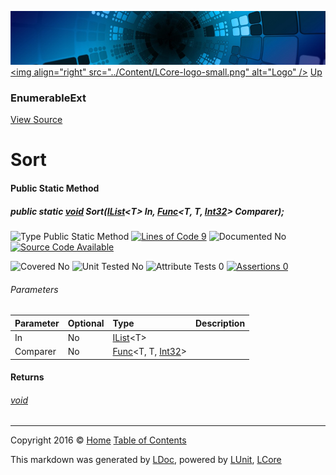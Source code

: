 ![](../Content/LCore-banner-small.png "")
[&lt;img align=&quot;right&quot; src=&quot;../Content/LCore-logo-small.png&quot; alt=&quot;Logo&quot; /&gt;](../../README.md)
[Up](EnumerableExt.md)

### EnumerableExt
[View Source](../Extensions/Reference%20Types/EnumerableExt.cs)

# Sort

#### Public Static Method

##### public static <a href="https://msdn.microsoft.com/en-us/library/system.void.aspx" alt="">void</a> Sort(<a href="https://www.google.com/#q=C%23+System.Collections.Generic.IList&lt;T&gt;" alt="Search for 'System.Collections.Generic.IList&lt;T&gt;'" target="_blank">IList</a>&lt;T&gt; In, <a href="https://msdn.microsoft.com/en-us/library/bb534647.aspx" alt="" target="_blank">Func</a>&lt;T, T, <a href="https://msdn.microsoft.com/en-us/library/system.int32.aspx" alt="">Int32</a>&gt; Comparer);

![Type Public Static Method](http://b.repl.ca/v1/Type-Public%20Static%20Method-Blue.png "") [![Lines of Code 9](http://b.repl.ca/v1/Lines%20of%20Code-9-blue.png "")](../Extensions/Reference%20Types/EnumerableExt.cs#L2995)    ![Documented No](http://b.repl.ca/v1/Documented-No-red.png "") [![Source Code Available](http://b.repl.ca/v1/Source%20Code-Available-brightgreen.png "")](../Extensions/Reference%20Types/EnumerableExt.cs#L2995)

![Covered No](http://b.repl.ca/v1/Covered-No-red.png "") ![Unit Tested No](http://b.repl.ca/v1/Unit%20Tested-No-lightgrey.png "") ![Attribute Tests 0](http://b.repl.ca/v1/Attribute%20Tests-0-lightgrey.png "") [![Assertions 0](http://b.repl.ca/v1/Assertions-0-lightgrey.png "")](../Extensions/Reference%20Types/EnumerableExt.cs)

###### Parameters

Parameter | Optional | Type | Description
:---  | :---  | :---  | :--- 
In | No | <a href="https://www.google.com/#q=C%23+System.Collections.Generic.IList&lt;T&gt;" alt="Search for 'System.Collections.Generic.IList&lt;T&gt;'" target="_blank">IList</a>&lt;T&gt; | 
Comparer | No | <a href="https://msdn.microsoft.com/en-us/library/bb534647.aspx" alt="" target="_blank">Func</a>&lt;T, T, [Int32](https://msdn.microsoft.com/en-us/library/system.int32.aspx)&gt; | 


#### Returns

###### [void](https://msdn.microsoft.com/en-us/library/system.void.aspx)



---

Copyright 2016 &copy; [Home](../../README.md) [Table of Contents](../../TableOfContents.md)

This markdown was generated by [LDoc](https://github.com/CodeSingularity/LDoc), powered by [LUnit](https://github.com/CodeSingularity/LUnit), [LCore](https://github.com/CodeSingularity/LCore)
